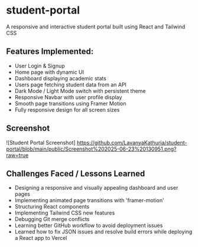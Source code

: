 # student-portal
A responsive and interactive student portal built using React and Tailwind CSS

## Features Implemented:
- User Login & Signup 
- Home page with dynamic UI 
- Dashboard displaying academic stats 
- Users page fetching student data from an API
- Dark Mode / Light Mode switch with persistent theme
- Responsive Navbar with user profile display
- Smooth page transitions using Framer Motion
- Fully responsive design for all screen sizes

## Screenshot
![Student Portal Screenshot] https://github.com/LavanyaKathuria/student-portal/blob/main/public/Screenshot%202025-06-23%20130951.png?raw=true

## Challenges Faced / Lessons Learned
- Designing a responsive and visually appealing dashboard and user pages
- Implementing animated page transitions with 'framer-motion'
- Structuring React components
- Implementing Tailwind CSS new features
- Debugging Git merge conflicts 
- Learning better GitHub workflow to avoid deployment issues
- Learned how to fix JSON issues and resolve build errors while deploying a React app to Vercel

